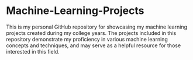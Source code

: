 # Machine-Learning-Projects
This is my personal GitHub repository for showcasing my machine learning projects created during my college years. The projects included in this repository demonstrate my proficiency in various machine learning concepts and techniques, and may serve as a helpful resource for those interested in this field.
